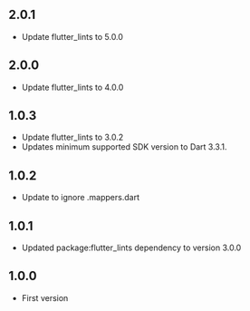 ## 2.0.1

- Update flutter_lints to 5.0.0

## 2.0.0

- Update flutter_lints to 4.0.0
## 1.0.3

- Update flutter_lints to 3.0.2
- Updates minimum supported SDK version to Dart 3.3.1.

## 1.0.2

- Update to ignore .mappers.dart

## 1.0.1

- Updated package:flutter_lints dependency to version 3.0.0

## 1.0.0

- First version
